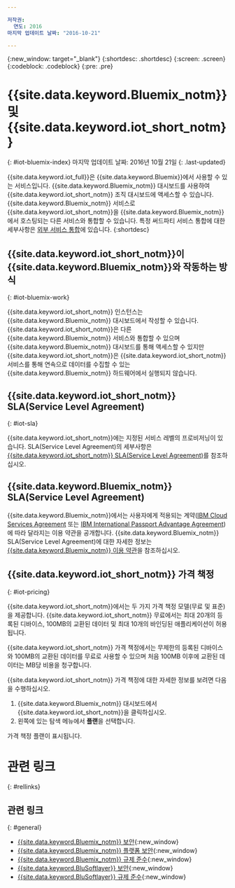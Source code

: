 ```yaml
---

저작권:
  연도: 2016
마지막 업데이트 날짜: "2016-10-21"

---
```


{:new_window: target="\_blank"}
{:shortdesc: .shortdesc}
{:screen: .screen}
{:codeblock: .codeblock}
{:pre: .pre}

# {{site.data.keyword.Bluemix_notm}} 및 {{site.data.keyword.iot_short_notm}}
{: #iot-bluemix-index}
마지막 업데이트 날짜: 2016년 10월 21일
{: .last-updated}

{{site.data.keyword.iot_full}}은 {{site.data.keyword.Bluemix}}에서 사용할 수 있는 서비스입니다. {{site.data.keyword.Bluemix_notm}} 대시보드를 사용하여 {{site.data.keyword.iot_short_notm}} 조직 대시보드에 액세스할 수 있습니다. {{site.data.keyword.Bluemix_notm}} 서비스로 {{site.data.keyword.iot_short_notm}}을 {{site.data.keyword.Bluemix_notm}}에서 호스팅되는 다른 서비스와 통합할 수 있습니다. 특정 써드파티 서비스 통합에 대한 세부사항은 [외부 서비스 통합](/extensions/index.html)에 있습니다.
{:shortdesc}

## {{site.data.keyword.iot_short_notm}}이 {{site.data.keyword.Bluemix_notm}}와 작동하는 방식
{: #iot-bluemix-work}

{{site.data.keyword.iot_short_notm}} 인스턴스는 {{site.data.keyword.Bluemix_notm}} 대시보드에서 작성할 수 있습니다. {{site.data.keyword.iot_short_notm}}은 다른 {{site.data.keyword.Bluemix_notm}} 서비스와 통합할 수 있으며 {{site.data.keyword.Bluemix_notm}} 대시보드를 통해 액세스할 수 있지만 {{site.data.keyword.iot_short_notm}}은 {{site.data.keyword.iot_short_notm}} 서비스를 통해 연속으로 데이터를 수집할 수 있는 {{site.data.keyword.Bluemix_notm}} 하드웨어에서 실행되지 않습니다.

## {{site.data.keyword.iot_short_notm}} SLA(Service Level Agreement)
{: #iot-sla}

{{site.data.keyword.iot_short_notm}}에는 지정된 서비스 레벨의 프로비저닝이 있습니다. SLA(Service Level Agreement)의 세부사항은 [{{site.data.keyword.iot_short_notm}} SLA(Service Level Agreement)](http://www-03.ibm.com/software/sla/sladb.nsf/pdf/6738-03/$file/i126-6738-03_06-2016_en_US.pdf)를 참조하십시오.

## {{site.data.keyword.Bluemix_notm}} SLA(Service Level Agreement)

{{site.data.keyword.Bluemix_notm}}에서는 사용자에게 적용되는 계약([IBM Cloud Services Agreement](http://www-05.ibm.com/support/operations/files/pdf/csa_us.pdf?cm_mc_uid=65870113399114371461368&cm_mc_sid_50200000=1469524513) 또는 [IBM International Passport Advantage Agreement](https://www-01.ibm.com/software/passportadvantage/pa_agreements.html))에 따라 달라지는 이용 약관을 공개합니다. {{site.data.keyword.Bluemix_notm}} SLA(Service Level Agreement)에 대한 자세한 정보는 [{{site.data.keyword.Bluemix_notm}} 이용 약관](.../.../.../navigation/notices.html#terms)을 참조하십시오.

## {{site.data.keyword.iot_short_notm}} 가격 책정
{: #iot-pricing}

{{site.data.keyword.iot_short_notm}}에서는 두 가지 가격 책정 모델(무료 및 표준)을 제공합니다. {{site.data.keyword.iot_short_notm}} 무료에서는 최대 20개의 등록된 디바이스, 100MB의 교환된 데이터 및 최대 10개의 바인딩된 애플리케이션이 허용됩니다.

{{site.data.keyword.iot_short_notm}} 가격 책정에서는 무제한의 등록된 디바이스와 100MB의 교환된 데이터를 무료로 사용할 수 있으며 처음 100MB 이후에 교환된 데이터는 MB당 비용을 청구합니다.

{{site.data.keyword.iot_short_notm}} 가격 책정에 대한 자세한 정보를 보려면 다음을 수행하십시오.

1. {{site.data.keyword.Bluemix_notm}} 대시보드에서 {{site.data.keyword.iot_short_notm}}을 클릭하십시오.
2. 왼쪽에 있는 탐색 메뉴에서 **플랜**을 선택합니다.

가격 책정 플랜이 표시됩니다.

# 관련 링크
{: #rellinks}


## 관련 링크
{: #general}

* [{{site.data.keyword.Bluemix_notm}} 보안](https://console.ng.bluemix.net/docs/security/index.html#security){:new_window}
* [{{site.data.keyword.Bluemix_notm}} 플랫폼 보안](https://console.ng.bluemix.net/docs/security/index.html#platform-security){:new_window}
* [{{site.data.keyword.Bluemix_notm}} 규제 준수](https://console.ng.bluemix.net/docs/security/index.html#compliance){:new_window}
* [{{site.data.keyword.BluSoftlayer}} 보안](http://www.softlayer.com/security){:new_window}
* [{{site.data.keyword.BluSoftlayer}} 규제 준수](http://www.softlayer.com/compliance){:new_window}
